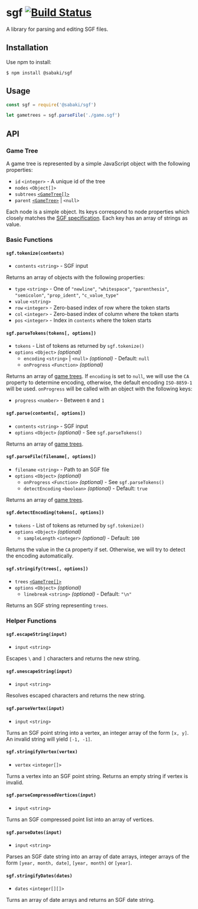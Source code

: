 # sgf [![Build Status](https://travis-ci.org/SabakiHQ/sgf.svg?branch=master)](https://travis-ci.org/SabakiHQ/sgf)

A library for parsing and editing SGF files.

## Installation

Use npm to install:

~~~
$ npm install @sabaki/sgf
~~~

## Usage

~~~js
const sgf = require('@sabaki/sgf')

let gametrees = sgf.parseFile('./game.sgf')
~~~

## API

### Game Tree

A game tree is represented by a simple JavaScript object with the following properties:

* `id` `<integer>` - A unique id of the tree
* `nodes` `<Object[]>`
* `subtrees` [`<GameTree[]>`](#game-tree)
* `parent` [`<GameTree>`](#game-tree) | `<null>`

Each node is a simple object. Its keys correspond to node properties which closely matches the [SGF specification](http://www.red-bean.com/sgf/). Each key has an array of strings as value.

### Basic Functions

#### `sgf.tokenize(contents)`

- `contents` `<string>` - SGF input

Returns an array of objects with the following properties:

- `type` `<string>` - One of `"newline"`, `"whitespace"`, `"parenthesis"`, `"semicolon"`, `"prop_ident"`, `"c_value_type"`
- `value` `<string>`
- `row` `<integer>` - Zero-based index of row where the token starts
- `col` `<integer>` - Zero-based index of column where the token starts
- `pos` `<integer>` - Index in `contents` where the token starts

#### `sgf.parseTokens(tokens[, options])`

- `tokens` - List of tokens as returned by `sgf.tokenize()`
- `options` `<Object>` *(optional)*
    - `encoding` `<string>` | `<null>` *(optional)* - Default: `null`
    - `onProgress` `<Function>` *(optional)*

Returns an array of [game trees](#game-tree). If `encoding` is set to `null`, we will use the `CA` property to determine encoding, otherwise, the default encoding `ISO-8859-1` will be used. `onProgress` will be called with an object with the following keys:

- `progress` `<number>` - Between `0` and `1`

#### `sgf.parse(contents[, options])`

- `contents` `<string>` - SGF input
- `options` `<Object>` *(optional)* - See `sgf.parseTokens()`

Returns an array of [game trees](#game-tree).

#### `sgf.parseFile(filename[, options])`

- `filename` `<string>` - Path to an SGF file
- `options` `<Object>` *(optional)*
    - `onProgress` `<Function>` *(optional)* - See `sgf.parseTokens()`
    - `detectEncoding` `<boolean>` *(optional)* - Default: `true`

Returns an array of [game trees](#game-tree).

#### `sgf.detectEncoding(tokens[, options])`

- `tokens` - List of tokens as returned by `sgf.tokenize()`
- `options` `<Object>` *(optional)*
    - `sampleLength` `<integer>` *(optional)* - Default: `100`

Returns the value in the `CA` property if set. Otherwise, we will try to detect the encoding automatically.

#### `sgf.stringify(trees[, options])`

- `trees` [`<GameTree[]>`](#game-tree)
- `options` `<Object>` *(optional)*
    - `linebreak` `<string>` *(optional)* - Default: `"\n"`

Returns an SGF string representing `trees`.

### Helper Functions

#### `sgf.escapeString(input)`

- `input` `<string>`

Escapes `\` and `]` characters and returns the new string.

#### `sgf.unescapeString(input)`

- `input` `<string>`

Resolves escaped characters and returns the new string.

#### `sgf.parseVertex(input)`

- `input` `<string>`

Turns an SGF point string into a vertex, an integer array of the form `[x, y]`. An invalid string will yield `[-1, -1]`.

#### `sgf.stringifyVertex(vertex)`

- `vertex` `<integer[]>`

Turns a vertex into an SGF point string. Returns an empty string if vertex is invalid.

#### `sgf.parseCompressedVertices(input)`

- `input` `<string>`

Turns an SGF compressed point list into an array of vertices.

#### `sgf.parseDates(input)`

- `input` `<string>`

Parses an SGF date string into an array of date arrays, integer arrays of the form `[year, month, date]`, `[year, month]` or `[year]`.

#### `sgf.stringifyDates(dates)`

- `dates` `<integer[][]>`

Turns an array of date arrays and returns an SGF date string.
